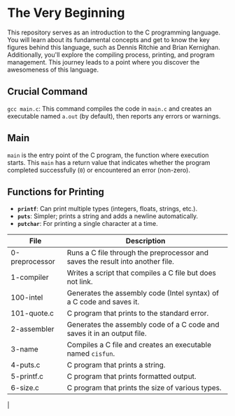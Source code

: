 # The Very Beginning

This repository serves as an introduction to the C programming language. You will learn about its fundamental concepts and get to know the key figures behind this language, such as Dennis Ritchie and Brian Kernighan. Additionally, you'll explore the compiling process, printing, and program management. This journey leads to a point where you discover the awesomeness of this language.

## Crucial Command

`gcc main.c`: This command compiles the code in `main.c` and creates an executable named `a.out` (by default), then reports any errors or warnings.

## Main

`main` is the entry point of the C program, the function where execution starts. This `main` has a return value that indicates whether the program completed successfully (`0`) or encountered an error (non-zero).

## Functions for Printing
* **`printf`**: Can print multiple types (integers, floats, strings, etc.).
* **`puts`**: Simpler; prints a string and adds a newline automatically.
* **`putchar`**: For printing a single character at a time.

| File              | Description                                                            |
|-------------------|------------------------------------------------------------------------|
| 0-preprocessor     | Runs a C file through the preprocessor and saves the result into another file. |
| 1-compiler         | Writes a script that compiles a C file but does not link.             |
| 100-intel          | Generates the assembly code (Intel syntax) of a C code and saves it.  |
| 101-quote.c       | C program that prints to the standard error.                           |
| 2-assembler        | Generates the assembly code of a C code and saves it in an output file. |
| 3-name             | Compiles a C file and creates an executable named `cisfun`.           |
| 4-puts.c          | C program that prints a string.                                        |
| 5-printf.c        | C program that prints formatted output.                                |
| 6-size.c          | C program that prints the size of various types.                       |
|
